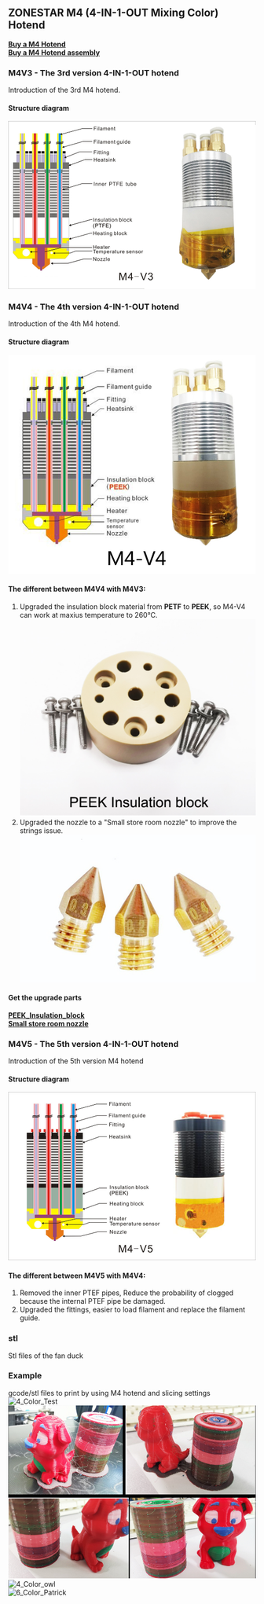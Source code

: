 ## ZONESTAR M4 (4-IN-1-OUT Mixing Color) Hotend
[**Buy a M4 Hotend**](https://www.aliexpress.com/item/1005002124027691.html)  
[**Buy a M4 Hotend assembly**](https://www.aliexpress.com/item/1005001581641783.html) 

### M4V3 - The 3rd version 4-IN-1-OUT hotend
Introduction of the 3rd M4 hotend.      
#### Structure diagram
![](./M4_V3_V4/M4_V3.jpg)

### M4V4 - The 4th version 4-IN-1-OUT hotend
Introduction of the 4th M4 hotend.      
#### Structure diagram
![](./M4_V3_V4/M4_V4.jpg)
#### The different between  **M4V4** with **M4V3**:  
1. Upgraded the insulation block material from **PETF** to **PEEK**, so M4-V4 can work at maxius temperature to 260℃.  
![](./M4_V3_V4/PEEK_Insulation_block.jpg)
2. Upgraded the nozzle to a "Small store room nozzle" to improve the strings issue.
![](./M4_V3_V4/small_store_room_nozzle.jpg)  

#### Get the upgrade parts
[**PEEK_Insulation_block**](https://www.aliexpress.com/item/1005002124027691.html)  
[**Small store room nozzle**](https://www.aliexpress.com/item/1005001447928770.html)

### M4V5 - The 5th version 4-IN-1-OUT hotend
Introduction of the 5th version M4 hotend
####  Structure diagram
![](./M4_V5/M4V5.jpg)
#### The different between  **M4V5** with **M4V4**:  
1. Removed the inner PTEF pipes, Reduce the probability of clogged because the internal PTEF pipe be damaged.   
2. Upgraded the fittings, easier to load filament and replace the filament guide. 

### stl
Stl files of the fan duck

### Example
gcode/stl files to print by using M4 hotend and slicing settings 
![4_Color_Test](./example/4_Color_Test/M4_4C_test.jpg)  
![4_Color_Dog](./example/4_Color_Dog/M4_4C_Dog.jpg)  
![4_Color_owl](./example/4_Color_owl/M4_4C_owl.jpg)  
![6_Color_Patrick](./example/6_Color_Patrick/M4_6C_Patrick.jpg)  



